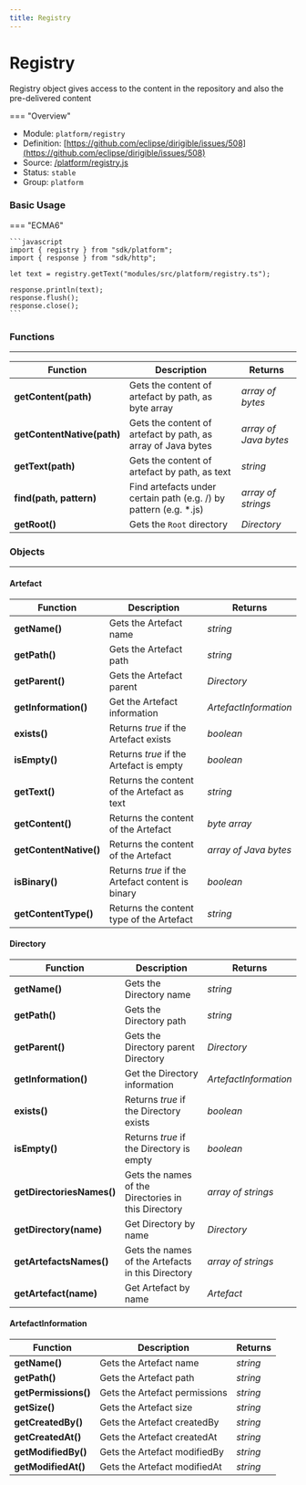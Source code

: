 ```yaml
---
title: Registry
---
```


Registry
===

Registry object gives access to the content in the repository and also the pre-delivered content

=== "Overview"
- Module: `platform/registry`
- Definition: [https://github.com/eclipse/dirigible/issues/508](https://github.com/eclipse/dirigible/issues/508)
- Source: [/platform/registry.js](https://github.com/eclipse/dirigible/blob/master/components/api-platform/src/main/resources/META-INF/dirigible/platform/registry.js)
- Status: `stable`
- Group: `platform`


### Basic Usage

=== "ECMA6"

    ```javascript
    import { registry } from "sdk/platform";
    import { response } from "sdk/http";

    let text = registry.getText("modules/src/platform/registry.ts");

    response.println(text);
    response.flush();
    response.close();
    ```

<!-- === "CommonJS"

    ```javascript
    const response = require("http/response");
    const registry = require("platform/registry");

    let text = registry.getText("platform/registry.js");

    response.println(text);
    response.flush();
    response.close();
    ``` -->

### Functions

---

Function     | Description | Returns
------------ | ----------- | --------
**getContent(path)**   | Gets the content of artefact by path, as byte array | *array of bytes*
**getContentNative(path)**   | Gets the content of artefact by path, as array of Java bytes | *array of Java bytes*
**getText(path)**   | Gets the content of artefact by path, as text | *string*
**find(path, pattern)**   | Find artefacts under certain path (e.g. /) by pattern (e.g. *.js) | *array of strings*
**getRoot()**   | Gets the `Root` directory | *Directory*

### Objects

---

#### Artefact

Function     | Description | Returns
------------ | ----------- | --------
**getName()** | Gets the Artefact name | *string*
**getPath()**   | Gets the Artefact path | *string*
**getParent()** | Gets the Artefact parent  | *Directory*
**getInformation()** | Get the Artefact information | *ArtefactInformation*
**exists()** | Returns _true_ if the Artefact exists | *boolean*
**isEmpty()** | Returns _true_ if the Artefact is empty | *boolean*
**getText()** | Returns the content of the Artefact as text | *string*
**getContent()** | Returns the content of the Artefact | *byte array*
**getContentNative()** | Returns the content of the Artefact | *array of Java bytes*
**isBinary()** | Returns _true_ if the Artefact content is binary | *boolean*
**getContentType()** | Returns the content type of the Artefact | *string*

#### Directory

Function     | Description | Returns
------------ | ----------- | --------
**getName()** | Gets the Directory name | *string*
**getPath()**   | Gets the Directory path | *string*
**getParent()** | Gets the Directory parent Directory | *Directory*
**getInformation()** | Get the Directory information | *ArtefactInformation*
**exists()** | Returns _true_ if the Directory exists | *boolean*
**isEmpty()** | Returns _true_ if the Directory is empty | *boolean*
**getDirectoriesNames()** | Gets the names of the Directories in this Directory | *array of strings*
**getDirectory(name)** | Get Directory by name | *Directory*
**getArtefactsNames()** | Gets the names of the Artefacts in this Directory | *array of strings*
**getArtefact(name)** | Get Artefact by name | *Artefact*

#### ArtefactInformation

Function     | Description | Returns
------------ | ----------- | --------
**getName()** | Gets the Artefact name | *string*
**getPath()**   | Gets the Artefact path | *string*
**getPermissions()**   | Gets the Artefact permissions | *string*
**getSize()**   | Gets the Artefact size | *string*
**getCreatedBy()**   | Gets the Artefact createdBy | *string*
**getCreatedAt()**   | Gets the Artefact createdAt | *string*
**getModifiedBy()**   | Gets the Artefact modifiedBy | *string*
**getModifiedAt()**   | Gets the Artefact modifiedAt | *string*

